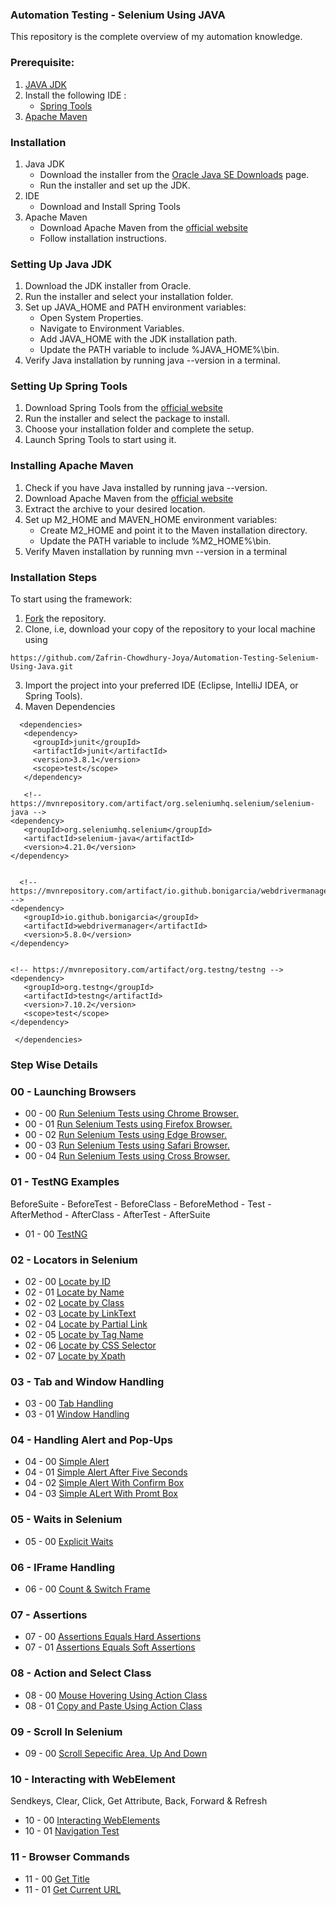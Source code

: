 ### **Automation Testing - Selenium Using JAVA**
This repository is the complete overview of my automation knowledge.

### **Prerequisite:**
1. [JAVA JDK](https://www.oracle.com/java/technologies/downloads/?er=221886)
2. Install the following IDE :
   - [Spring Tools](https://spring.io/tools)
3. [Apache Maven](https://maven.apache.org/download.cgi)

### **Installation**
1. Java JDK
   - Download the installer from the [Oracle Java SE Downloads](https://www.oracle.com/java/technologies/downloads/?er=221886) page.
   - Run the installer and set up the JDK.
2. IDE
   - Download and Install Spring Tools
3. Apache Maven
   - Download Apache Maven from the [official website](https://maven.apache.org/download.cgi)
   - Follow installation instructions.

### **Setting Up Java JDK**
1. Download the JDK installer from Oracle.
2. Run the installer and select your installation folder.
3. Set up JAVA_HOME and PATH environment variables:
   - Open System Properties.
   - Navigate to Environment Variables.
   - Add JAVA_HOME with the JDK installation path.
   - Update the PATH variable to include %JAVA_HOME%\bin.
5. Verify Java installation by running java --version in a terminal.

### **Setting Up Spring Tools**
1. Download Spring Tools from the [official website](https://spring.io/tools)
2. Run the installer and select the package to install.
3. Choose your installation folder and complete the setup.
4. Launch Spring Tools to start using it.

   
### **Installing Apache Maven**
1. Check if you have Java installed by running java --version.
2. Download Apache Maven from the [official website](https://maven.apache.org/download.cgi) 
3. Extract the archive to your desired location.
4. Set up M2_HOME and MAVEN_HOME environment variables:
   - Create M2_HOME and point it to the Maven installation directory.
   - Update the PATH variable to include %M2_HOME%\bin.
5. Verify Maven installation by running mvn --version in a terminal

### **Installation Steps**
To start using the framework:
1. [Fork](https://github.com/Zafrin-Chowdhury-Joya/Automation-Testing-Selenium-Using-Java/tree/main) the repository.
2. Clone, i.e, download your copy of the repository to your local machine using
 ```console 
 https://github.com/Zafrin-Chowdhury-Joya/Automation-Testing-Selenium-Using-Java.git
```
3. Import the project into your preferred IDE (Eclipse, IntelliJ IDEA, or Spring Tools).
4. Maven Dependencies
 ```console 
   <dependencies>
    <dependency>
      <groupId>junit</groupId>
      <artifactId>junit</artifactId>
      <version>3.8.1</version>
      <scope>test</scope>
    </dependency>
    
    <!-- https://mvnrepository.com/artifact/org.seleniumhq.selenium/selenium-java -->
<dependency>
    <groupId>org.seleniumhq.selenium</groupId>
    <artifactId>selenium-java</artifactId>
    <version>4.21.0</version>
</dependency>
   
   
   <!-- https://mvnrepository.com/artifact/io.github.bonigarcia/webdrivermanager -->
<dependency>
    <groupId>io.github.bonigarcia</groupId>
    <artifactId>webdrivermanager</artifactId>
    <version>5.8.0</version>
</dependency>


<!-- https://mvnrepository.com/artifact/org.testng/testng -->
<dependency>
    <groupId>org.testng</groupId>
    <artifactId>testng</artifactId>
    <version>7.10.2</version>
    <scope>test</scope>
</dependency>

  </dependencies>

```

### **Step Wise Details**
### 00 - Launching Browsers
   - 00 - 00 [Run Selenium Tests using Chrome Browser.](https://github.com/Zafrin-Chowdhury-Joya/Automation-Testing-Selenium-Using-Java/blob/main/src/main/java/Browserhandling/ChromeBrowserInselenium.java)
   - 00 - 01 [Run Selenium Tests using Firefox Browser.](https://github.com/Zafrin-Chowdhury-Joya/Automation-Testing-Selenium-Using-Java/blob/main/src/main/java/Browserhandling/FireFoxBrowserInSelenium.java)
   - 00 - 02 [Run Selenium Tests using Edge Browser. ](https://github.com/Zafrin-Chowdhury-Joya/Automation-Testing-Selenium-Using-Java/blob/main/src/main/java/Browserhandling/EdgeBrowserInSelenium.java)
   - 00 - 03 [Run Selenium Tests using Safari Browser. ](https://github.com/Zafrin-Chowdhury-Joya/Automation-Testing-Selenium-Using-Java/blob/main/src/main/java/Browserhandling/SafariBrowserInSelenium.java)
   - 00 - 04 [Run Selenium Tests using Cross Browser. ](https://github.com/Zafrin-Chowdhury-Joya/Automation-Testing-Selenium-Using-Java/blob/main/src/main/java/Browserhandling/CrossBrowserInSelenium.java)

### 01 - TestNG Examples
BeforeSuite - BeforeTest - BeforeClass - BeforeMethod - Test - AfterMethod - AfterClass - AfterTest - AfterSuite
   - 01 - 00 [TestNG ](https://github.com/Zafrin-Chowdhury-Joya/Automation-Testing-Selenium-Using-Java/blob/main/src/main/java/TestNG/TestNG_Examples.java)

### 02 - Locators in Selenium
  - 02 - 00 [Locate by ID](https://github.com/Zafrin-Chowdhury-Joya/Automation-Testing-Selenium-Using-Java/blob/main/src/main/java/WebElements_Locators/LocateById.java)
  - 02 - 01 [Locate by Name](https://github.com/Zafrin-Chowdhury-Joya/Automation-Testing-Selenium-Using-Java/blob/main/src/main/java/WebElements_Locators/LocateByName.java)
  - 02 - 02 [Locate by Class](https://github.com/Zafrin-Chowdhury-Joya/Automation-Testing-Selenium-Using-Java/blob/main/src/main/java/WebElements_Locators/LocateByClass.java)
  - 02 - 03 [Locate by LinkText](https://github.com/Zafrin-Chowdhury-Joya/Automation-Testing-Selenium-Using-Java/blob/main/src/main/java/WebElements_Locators/LocateByLinkText.java)
  - 02 - 04 [Locate by Partial Link](https://github.com/Zafrin-Chowdhury-Joya/Automation-Testing-Selenium-Using-Java/blob/main/src/main/java/WebElements_Locators/LocateByPartialLink.java)
  - 02 - 05 [Locate by Tag Name](https://github.com/Zafrin-Chowdhury-Joya/Automation-Testing-Selenium-Using-Java/blob/main/src/main/java/WebElements_Locators/LocateByTagName.java)
  - 02 - 06 [Locate by CSS Selector](https://github.com/Zafrin-Chowdhury-Joya/Automation-Testing-Selenium-Using-Java/blob/main/src/main/java/WebElements_Locators/LocateByCSS_Selector.java)
  - 02 - 07 [Locate by Xpath](https://github.com/Zafrin-Chowdhury-Joya/Automation-Testing-Selenium-Using-Java/blob/main/src/main/java/WebElements_Locators/LocateByXpath.java)

### 03 - Tab and Window Handling
  - 03 - 00 [Tab Handling](https://github.com/Zafrin-Chowdhury-Joya/Automation-Testing-Selenium-Using-Java/blob/main/src/main/java/TabOrWindowHandling/TabHandling.java) 
  - 03 - 01 [Window Handling](https://github.com/Zafrin-Chowdhury-Joya/Automation-Testing-Selenium-Using-Java/blob/main/src/main/java/TabOrWindowHandling/WindowHandling.java)

### 04 - Handling Alert and Pop-Ups
  - 04 - 00 [Simple Alert](https://github.com/Zafrin-Chowdhury-Joya/Automation-Testing-Selenium-Using-Java/blob/main/src/main/java/Handling_Alerts_and_PopUps/SimpleAlert.java)
  - 04 - 01 [Simple Alert After Five Seconds](https://github.com/Zafrin-Chowdhury-Joya/Automation-Testing-Selenium-Using-Java/blob/main/src/main/java/Handling_Alerts_and_PopUps/SimpleAlertAfterFiveSeconds.java)
  - 04 - 02 [Simple Alert With Confirm Box](https://github.com/Zafrin-Chowdhury-Joya/Automation-Testing-Selenium-Using-Java/blob/main/src/main/java/Handling_Alerts_and_PopUps/SimpleAlertWithConfirmBox.java)
  - 04 - 03 [Simple ALert With Promt Box](https://github.com/Zafrin-Chowdhury-Joya/Automation-Testing-Selenium-Using-Java/blob/main/src/main/java/Handling_Alerts_and_PopUps/SimpleAlertWithPromtBox.java) 
### 05 - Waits in Selenium
  - 05 - 00 [Explicit Waits](https://github.com/Zafrin-Chowdhury-Joya/Automation-Testing-Selenium-Using-Java/blob/main/src/main/java/Waits_And_IFrameHandling/ExplicitWaits.java)
### 06 - IFrame Handling
  - 06 - 00 [Count & Switch Frame](https://github.com/Zafrin-Chowdhury-Joya/Automation-Testing-Selenium-Using-Java/blob/main/src/main/java/Waits_And_IFrameHandling/IFrameHandling.java)
### 07 - Assertions
  - 07 - 00 [Assertions Equals Hard Assertions](https://github.com/Zafrin-Chowdhury-Joya/Automation-Testing-Selenium-Using-Java/blob/main/src/main/java/Assertions/AssertEqualsHardAssertions.java) 
  - 07 - 01 [Assertions Equals Soft Assertions](https://github.com/Zafrin-Chowdhury-Joya/Automation-Testing-Selenium-Using-Java/blob/main/src/main/java/Assertions/AssertEqualsSoftAssertions.java)
### 08 - Action and Select Class
  - 08 - 00 [Mouse Hovering Using Action Class ](https://github.com/Zafrin-Chowdhury-Joya/Automation-Testing-Selenium-Using-Java/blob/main/src/main/java/Action_And_Select_Class/MouseHoverUsingActionClass.java)
  - 08 - 01 [Copy and Paste Using Action Class ](https://github.com/Zafrin-Chowdhury-Joya/Automation-Testing-Selenium-Using-Java/blob/main/src/main/java/Action_And_Select_Class/CopyAndPaste.java)
### 09 - Scroll In Selenium
  - 09 - 00 [Scroll Sepecific Area, Up And Down  ](https://github.com/Zafrin-Chowdhury-Joya/Automation-Testing-Selenium-Using-Java/blob/main/src/main/java/Action_And_Select_Class/ScrollUpAndDown.java)
### 10 - Interacting with WebElement
  Sendkeys, Clear, Click, Get Attribute, Back, Forward & Refresh
  - 10 - 00 [Interacting WebElements](https://github.com/Zafrin-Chowdhury-Joya/Automation-Testing-Selenium-Using-Java/blob/main/src/main/java/InteractingWithWebElements/WebElementExamples.java)
  - 10 - 01 [Navigation Test](https://github.com/Zafrin-Chowdhury-Joya/Automation-Testing-Selenium-Using-Java/blob/main/src/main/java/WebPages/navigationTest.java)
### 11 - Browser Commands
  - 11 - 00 [Get Title](https://github.com/Zafrin-Chowdhury-Joya/Automation-Testing-Selenium-Using-Java/blob/main/src/main/java/BrowserCommands/getTitle.java)
  - 11 - 01 [Get Current URL](https://github.com/Zafrin-Chowdhury-Joya/Automation-Testing-Selenium-Using-Java/blob/main/src/main/java/BrowserCommands/getCurrentUrl.java)


